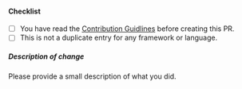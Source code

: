 <!--
Thank you for your pull request. Please review the below requirements.
-->

#### Checklist

<!-- Remove items that do not apply. For completed items, change [ ] to [x]. -->

- [ ] You have read the [Contribution Guidlines](https://github.com/LoginRadius/developer-authentication-demos/blob/master/contributing.md) before creating this PR.
- [ ] This is not a duplicate entry for any framework or language.

##### Description of change

Please provide a small description of what you did.

<!-- In case of a bug please provide a short description of what is changed and add link of the relevant issue after this comment-->


